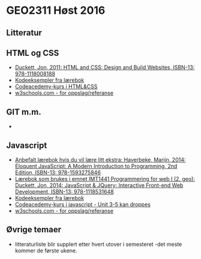 # GEO2311 Høst 2016

## Litteratur

## HTML og CSS

- [Duckett, Jon, 2011: HTML and CSS: Design and Build Websites,  ISBN-13: 978-1118008188](http://www.htmlandcssbook.com/)
- [Kodeeksempler fra lærebok](http://www.htmlandcssbook.com/code-samples/)
- [Codeacedemy-kurs i HTML&CSS](https://www.codecademy.com/learn/web)
- [w3schools.com - for oppslag/referanse](http://www.w3schools.com/)

## GIT m.m.

-

## Javascript

- [Anbefalt lærebok hvis du vil lære litt ekstra: Haverbeke, Marijn, 2014:    Eloquent JavaScript: A Modern Introduction to Programming, 2nd Edition, ISBN-13: 978-1593275846](http://eloquentjavascript.net/)
- [Lærebok som brukes i emnet IMT1441 Programmering for web I (2. geo): Duckett, Jon, 2014: JavaScript & JQuery: Interactive Front-end Web Development, ISBN-13: 978-1118531648](http://javascriptbook.com/)
- [Kodeeksempler fra lærebok](http://javascriptbook.com/code/)
- [Codeacedemy-kurs i javascript - Unit 3-5 kan droppes](https://www.codecademy.com/learn/javascript)
- [w3schools.com - for oppslag/referanse](http://www.w3schools.com/)


## Øvrige temaer

- litteraturliste blir supplert etter hvert utover i semesteret -det meste kommer de første ukene.
